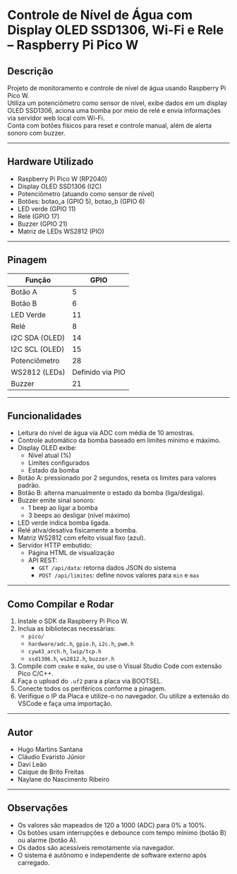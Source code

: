 # Controle de Nível de Água com Display OLED SSD1306, Wi-Fi e Rele – Raspberry Pi Pico W

## Descrição

Projeto de monitoramento e controle de nível de água usando Raspberry Pi Pico W.  
Utiliza um potenciômetro como sensor de nível, exibe dados em um display OLED SSD1306, aciona uma bomba por meio de relé e envia informações via servidor web local com Wi-Fi.  
Conta com botões físicos para reset e controle manual, além de alerta sonoro com buzzer.

---

## Hardware Utilizado

- Raspberry Pi Pico W (RP2040)  
- Display OLED SSD1306 (I2C)  
- Potenciômetro (atuando como sensor de nível)  
- Botões: botao_a (GPIO 5), botao_b (GPIO 6)  
- LED verde (GPIO 11)  
- Relé (GPIO 17)  
- Buzzer (GPIO 21)  
- Matriz de LEDs WS2812 (PIO)  

---

## Pinagem

| Função           | GPIO  |
|------------------|--------|
| Botão A          | 5      |
| Botão B          | 6      |
| LED Verde        | 11     |
| Relé             | 8      |
| I2C SDA (OLED)   | 14     |
| I2C SCL (OLED)   | 15     |
| Potenciômetro    | 28     |
| WS2812 (LEDs)    | Definido via PIO |
| Buzzer           | 21     |

---

## Funcionalidades

- Leitura do nível de água via ADC com média de 10 amostras.  
- Controle automático da bomba baseado em limites mínimo e máximo.  
- Display OLED exibe:
  - Nível atual (%)
  - Limites configurados
  - Estado da bomba
- Botão A: pressionado por 2 segundos, reseta os limites para valores padrão.  
- Botão B: alterna manualmente o estado da bomba (liga/desliga).  
- Buzzer emite sinal sonoro:
  - 1 beep ao ligar a bomba
  - 3 beeps ao desligar (nível máximo)  
- LED verde indica bomba ligada.  
- Relé ativa/desativa fisicamente a bomba.  
- Matriz WS2812 com efeito visual fixo (azul).  
- Servidor HTTP embutido:
  - Página HTML de visualização
  - API REST:
    - `GET /api/data`: retorna dados JSON do sistema
    - `POST /api/limites`: define novos valores para `min` e `max`  

---

## Como Compilar e Rodar

1. Instale o SDK da Raspberry Pi Pico W.  
2. Inclua as bibliotecas necessárias:  
   - `pico/`  
   - `hardware/adc.h`, `gpio.h`, `i2c.h`, `pwm.h`  
   - `cyw43_arch.h`, `lwip/tcp.h`  
   - `ssd1306.h`, `ws2812.h`, `buzzer.h`  
3. Compile com `cmake` e `make`, ou use o Visual Studio Code com extensão Pico C/C++.  
4. Faça o upload do `.uf2` para a placa via BOOTSEL.  
5. Conecte todos os periféricos conforme a pinagem.  
6. Verifique o IP da Placa e utilize-o no navegador.
Ou utilize a extensão do VSCode e faça uma importação.  

---

## Autor

- Hugo Martins Santana
- Cláudio Evaristo Júnior
- Davi Leão
- Caique de Brito Freitas
- Naylane do Nascimento Ribeiro

---

## Observações

- Os valores são mapeados de 120 a 1000 (ADC) para 0% a 100%.  
- Os botões usam interrupções e debounce com tempo mínimo (botão B) ou alarme (botão A).  
- Os dados são acessíveis remotamente via navegador.  
- O sistema é autônomo e independente de software externo após carregado.
